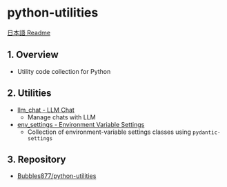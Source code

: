 # python-utilities

[日本語 Readme](./README.ja.md)

## 1. Overview

- Utility code collection for Python

## 2. Utilities

- [llm_chat - LLM Chat](llm_chat/)
  - Manage chats with LLM
- [env_settings - Environment Variable Settings](env_settings/)
  - Collection of environment-variable settings classes using `pydantic-settings`

## 3. Repository

- [Bubbles877/python-utilities](https://github.com/Bubbles877/python-utilities)
